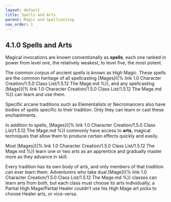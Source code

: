 ```yaml
---
layout: default
title: Spells and Arts
parent: Magic and Spellcasting
nav_order: 1
---
```


## 4.1.0 Spells and Arts

Magical invocations are known conventionally as **spells**, each one ranked in power from level one, the relatively weakest, to level five, the most potent.

The common corpus of ancient spells is known as High Magic.
These spells are the common heritage of all spellcasting [Mages]({% link 1.0 Character Creation/1.5.0 Class List/1.5.12 The Mage.md %}), and any spellcasting [Mage]({% link 1.0 Character Creation/1.5.0 Class List/1.5.12 The Mage.md %}) can learn and use them.

Specific arcane traditions such as Elementalists or Necromancers also have bodies of spells specific to their tradition.
Only they can learn or cast these enchantments.

In addition to spells, [Mages]({% link 1.0 Character Creation/1.5.0 Class List/1.5.12 The Mage.md %}) commonly have access to **arts**, magical techniques that allow them to produce certain effects quickly and easily.

Most [Mages]({% link 1.0 Character Creation/1.5.0 Class List/1.5.12 The Mage.md %}) learn one or two arts as an apprentice and gradually master more as they advance in skill.

Every tradition has its own body of arts, and only members of that tradition can ever learn them.
Adventurers who take dual [Mage]({% link 1.0 Character Creation/1.5.0 Class List/1.5.12 The Mage.md %}) classes can learn arts from both, but each class must choose its arts individually; a Partial High Mage/Partial Healer couldn’t use his High Mage art picks to choose Healer arts, or vice-versa.
